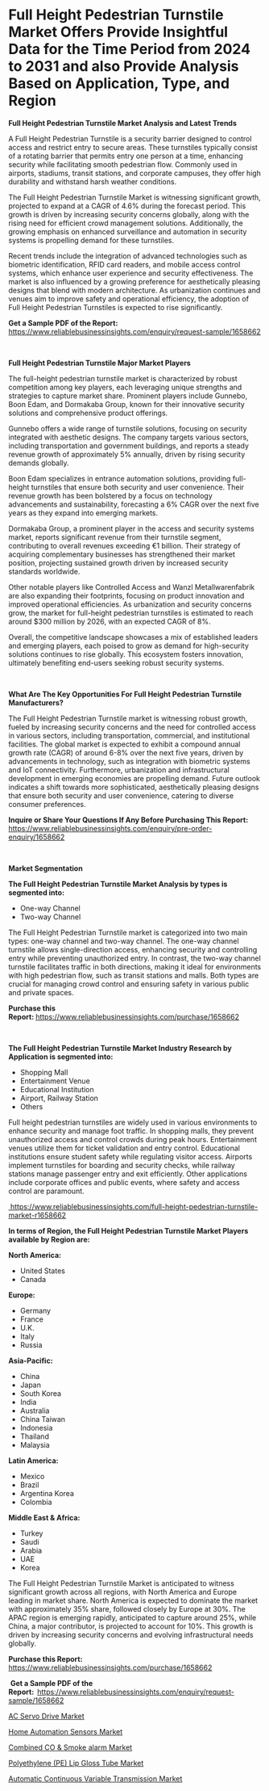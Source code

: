 <p><h1>Full Height Pedestrian Turnstile Market Offers Provide Insightful Data for the Time Period from 2024 to 2031 and also Provide Analysis Based on Application, Type, and Region</h1></p><p><strong>Full Height Pedestrian Turnstile Market Analysis and Latest Trends</strong></p>
<p><p>A Full Height Pedestrian Turnstile is a security barrier designed to control access and restrict entry to secure areas. These turnstiles typically consist of a rotating barrier that permits entry one person at a time, enhancing security while facilitating smooth pedestrian flow. Commonly used in airports, stadiums, transit stations, and corporate campuses, they offer high durability and withstand harsh weather conditions.</p><p>The Full Height Pedestrian Turnstile Market is witnessing significant growth, projected to expand at a CAGR of 4.6% during the forecast period. This growth is driven by increasing security concerns globally, along with the rising need for efficient crowd management solutions. Additionally, the growing emphasis on enhanced surveillance and automation in security systems is propelling demand for these turnstiles. </p><p>Recent trends include the integration of advanced technologies such as biometric identification, RFID card readers, and mobile access control systems, which enhance user experience and security effectiveness. The market is also influenced by a growing preference for aesthetically pleasing designs that blend with modern architecture. As urbanization continues and venues aim to improve safety and operational efficiency, the adoption of Full Height Pedestrian Turnstiles is expected to rise significantly.</p></p>
<p><strong>Get a Sample PDF of the Report:&nbsp;</strong> <a href="https://www.reliablebusinessinsights.com/enquiry/request-sample/1658662?utm_campaign=1109&utm_medium=2&utm_source=Github&utm_content=ia&utm_term=28092024&utm_id=full-height-pedestrian-turnstile">https://www.reliablebusinessinsights.com/enquiry/request-sample/1658662</a></p>
<p>&nbsp;</p>
<p><strong>Full Height Pedestrian Turnstile Major Market Players</strong></p>
<p><p>The full-height pedestrian turnstile market is characterized by robust competition among key players, each leveraging unique strengths and strategies to capture market share. Prominent players include Gunnebo, Boon Edam, and Dormakaba Group, known for their innovative security solutions and comprehensive product offerings. </p><p>Gunnebo offers a wide range of turnstile solutions, focusing on security integrated with aesthetic designs. The company targets various sectors, including transportation and government buildings, and reports a steady revenue growth of approximately 5% annually, driven by rising security demands globally.</p><p>Boon Edam specializes in entrance automation solutions, providing full-height turnstiles that ensure both security and user convenience. Their revenue growth has been bolstered by a focus on technology advancements and sustainability, forecasting a 6% CAGR over the next five years as they expand into emerging markets.</p><p>Dormakaba Group, a prominent player in the access and security systems market, reports significant revenue from their turnstile segment, contributing to overall revenues exceeding €1 billion. Their strategy of acquiring complementary businesses has strengthened their market position, projecting sustained growth driven by increased security standards worldwide.</p><p>Other notable players like Controlled Access and Wanzl Metallwarenfabrik are also expanding their footprints, focusing on product innovation and improved operational efficiencies. As urbanization and security concerns grow, the market for full-height pedestrian turnstiles is estimated to reach around $300 million by 2026, with an expected CAGR of 8%.</p><p>Overall, the competitive landscape showcases a mix of established leaders and emerging players, each poised to grow as demand for high-security solutions continues to rise globally. This ecosystem fosters innovation, ultimately benefiting end-users seeking robust security systems.</p></p>
<p>&nbsp;</p>
<p><strong>What Are The Key Opportunities For Full Height Pedestrian Turnstile Manufacturers?</strong></p>
<p><p>The Full Height Pedestrian Turnstile market is witnessing robust growth, fueled by increasing security concerns and the need for controlled access in various sectors, including transportation, commercial, and institutional facilities. The global market is expected to exhibit a compound annual growth rate (CAGR) of around 6-8% over the next five years, driven by advancements in technology, such as integration with biometric systems and IoT connectivity. Furthermore, urbanization and infrastructural development in emerging economies are propelling demand. Future outlook indicates a shift towards more sophisticated, aesthetically pleasing designs that ensure both security and user convenience, catering to diverse consumer preferences.</p></p>
<p><strong>Inquire or Share Your Questions If Any Before Purchasing This Report:</strong> <a href="https://www.reliablebusinessinsights.com/enquiry/pre-order-enquiry/1658662?utm_campaign=1109&utm_medium=2&utm_source=Github&utm_content=ia&utm_term=28092024&utm_id=full-height-pedestrian-turnstile">https://www.reliablebusinessinsights.com/enquiry/pre-order-enquiry/1658662</a></p>
<p>&nbsp;</p>
<p><strong>Market Segmentation</strong></p>
<p><strong>The Full Height Pedestrian Turnstile Market Analysis by types is segmented into:</strong></p>
<p><ul><li>One-way Channel</li><li>Two-way Channel</li></ul></p>
<p><p>The Full Height Pedestrian Turnstile market is categorized into two main types: one-way channel and two-way channel. The one-way channel turnstile allows single-direction access, enhancing security and controlling entry while preventing unauthorized entry. In contrast, the two-way channel turnstile facilitates traffic in both directions, making it ideal for environments with high pedestrian flow, such as transit stations and malls. Both types are crucial for managing crowd control and ensuring safety in various public and private spaces.</p></p>
<p><strong>Purchase this Report:&nbsp;</strong><a href="https://www.reliablebusinessinsights.com/purchase/1658662?utm_campaign=1109&utm_medium=2&utm_source=Github&utm_content=ia&utm_term=28092024&utm_id=full-height-pedestrian-turnstile">https://www.reliablebusinessinsights.com/purchase/1658662</a></p>
<p>&nbsp;</p>
<p><strong>The Full Height Pedestrian Turnstile Market Industry Research by Application is segmented into:</strong></p>
<p><ul><li>Shopping Mall</li><li>Entertainment Venue</li><li>Educational Institution</li><li>Airport, Railway Station</li><li>Others</li></ul></p>
<p><p>Full height pedestrian turnstiles are widely used in various environments to enhance security and manage foot traffic. In shopping malls, they prevent unauthorized access and control crowds during peak hours. Entertainment venues utilize them for ticket validation and entry control. Educational institutions ensure student safety while regulating visitor access. Airports implement turnstiles for boarding and security checks, while railway stations manage passenger entry and exit efficiently. Other applications include corporate offices and public events, where safety and access control are paramount.</p></p>
<p><a href="https://www.reliablebusinessinsights.com/full-height-pedestrian-turnstile-market-r1658662?utm_campaign=1109&utm_medium=2&utm_source=Github&utm_content=ia&utm_term=28092024&utm_id=full-height-pedestrian-turnstile">&nbsp;https://www.reliablebusinessinsights.com/full-height-pedestrian-turnstile-market-r1658662</a></p>
<p><strong>In terms of Region, the Full Height Pedestrian Turnstile Market Players available by Region are:</strong></p>
<p>
    <p> <strong> North America: </strong>
        <ul>
            <li>United States</li>
            <li>Canada</li>
        </ul>
        </p> 
    <p> <strong> Europe: </strong>
        <ul>
            <li>Germany</li>
            <li>France</li>
            <li>U.K.</li>
            <li>Italy</li>
            <li>Russia</li>
        </ul>
        </p> 
    <p> <strong> Asia-Pacific: </strong>
        <ul>
            <li>China</li>
            <li>Japan</li>
            <li>South Korea</li>
            <li>India</li>
            <li>Australia</li>
            <li>China Taiwan</li>
            <li>Indonesia</li>
            <li>Thailand</li>
            <li>Malaysia</li>
        </ul>
        </p> 
    <p> <strong> Latin America: </strong>
        <ul>
            <li>Mexico</li>
            <li>Brazil</li>
            <li>Argentina Korea</li>
            <li>Colombia</li>
        </ul>
        </p> 
    <p> <strong> Middle East & Africa: </strong>
        <ul>
            <li>Turkey</li>
            <li>Saudi</li>
            <li>Arabia</li>
            <li>UAE</li>
            <li>Korea</li>
        </ul>
    </p>
    </p>
<p><p>The Full Height Pedestrian Turnstile Market is anticipated to witness significant growth across all regions, with North America and Europe leading in market share. North America is expected to dominate the market with approximately 35% share, followed closely by Europe at 30%. The APAC region is emerging rapidly, anticipated to capture around 25%, while China, a major contributor, is projected to account for 10%. This growth is driven by increasing security concerns and evolving infrastructural needs globally.</p></p>
<p><strong>Purchase this Report: </strong><a href="https://www.reliablebusinessinsights.com/purchase/1658662?utm_campaign=1109&utm_medium=2&utm_source=Github&utm_content=ia&utm_term=28092024&utm_id=full-height-pedestrian-turnstile">https://www.reliablebusinessinsights.com/purchase/1658662</a></p>
<p>&nbsp;<strong>Get a Sample PDF of the Report:&nbsp;&nbsp;</strong><a href="https://www.reliablebusinessinsights.com/enquiry/request-sample/1658662?utm_campaign=1109&utm_medium=2&utm_source=Github&utm_content=ia&utm_term=28092024&utm_id=full-height-pedestrian-turnstile">https://www.reliablebusinessinsights.com/enquiry/request-sample/1658662</a></p>
<p><strong></strong></p>
<p><p><a href="https://www.linkedin.com/pulse/ac-servo-drive-market-size-type-small-servomedium-servolarge-rarqc?trackingId=HeSZPpElTKe%2FV5D7dUtV2A%3D%3D&utm_campaign=1109&utm_medium=2&utm_source=Github&utm_content=ia&utm_term=28092024&utm_id=full-height-pedestrian-turnstile">AC Servo Drive Market</a></p><p><a href="https://www.linkedin.com/pulse/global-home-automation-sensors-market-trends-forecasts-atgcc?trackingId=y%2Be%2FYgRTS6CxNHGR01viKg%3D%3D&utm_campaign=1109&utm_medium=2&utm_source=Github&utm_content=ia&utm_term=28092024&utm_id=full-height-pedestrian-turnstile">Home Automation Sensors Market</a></p><p><a href="https://issuu.com/reportprime-2/docs/combined-co-smoke-alarm-market-size_d6f8e67e399cd5?utm_campaign=1109&utm_medium=2&utm_source=Github&utm_content=ia&utm_term=28092024&utm_id=full-height-pedestrian-turnstile">Combined CO & Smoke alarm Market</a></p><p><a href="https://github.com/DRIVERKAPAUL/Market-Research-Report-List-1/blob/main/polyethylene-pe-lip-gloss-tube-market.md?utm_campaign=1109&utm_medium=2&utm_source=Github&utm_content=ia&utm_term=28092024&utm_id=full-height-pedestrian-turnstile">Polyethylene (PE) Lip Gloss Tube Market</a></p><p><a href="https://github.com/JudyWalsh475/Market-Research-Report-List-1/blob/main/automatic-continuous-variable-transmission-market.md?utm_campaign=1109&utm_medium=2&utm_source=Github&utm_content=ia&utm_term=28092024&utm_id=full-height-pedestrian-turnstile">Automatic Continuous Variable Transmission Market</a></p></p>
